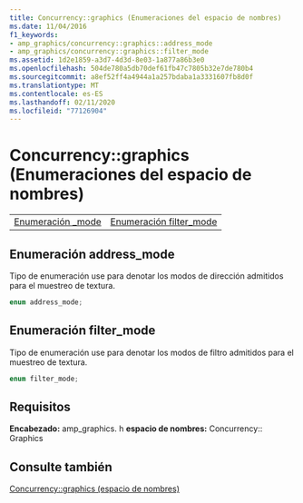 ```yaml
---
title: Concurrency::graphics (Enumeraciones del espacio de nombres)
ms.date: 11/04/2016
f1_keywords:
- amp_graphics/concurrency::graphics::address_mode
- amp_graphics/concurrency::graphics::filter_mode
ms.assetid: 1d2e1859-a3d7-4d3d-8e03-1a877a86b3e0
ms.openlocfilehash: 504de780a5db70def61fb47c7805b32e7de780b4
ms.sourcegitcommit: a8ef52ff4a4944a1a257bdaba1a3331607fb8d0f
ms.translationtype: MT
ms.contentlocale: es-ES
ms.lasthandoff: 02/11/2020
ms.locfileid: "77126904"
---
```

# <a name="concurrencygraphics-namespace-enums"></a>Concurrency::graphics (Enumeraciones del espacio de nombres)

|||
|-|-|
|[Enumeración _mode](#address_mode)|[Enumeración filter_mode](#filter_mode)|

## <a name="address_mode"></a>Enumeración address_mode

Tipo de enumeración use para denotar los modos de dirección admitidos para el muestreo de textura.

```cpp
enum address_mode;
```

## <a name="filter_mode"></a>Enumeración filter_mode

Tipo de enumeración use para denotar los modos de filtro admitidos para el muestreo de textura.

```cpp
enum filter_mode;
```

## <a name="requirements"></a>Requisitos

**Encabezado:** amp_graphics. h **espacio de nombres:** Concurrency:: Graphics

## <a name="see-also"></a>Consulte también

[Concurrency::graphics (espacio de nombres)](concurrency-graphics-namespace.md)
